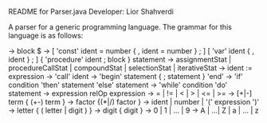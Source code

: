README for Parser.java
Developer: Lior Shahverdi

A parser for a generic programming language.
The grammar for this language is as follows:

<program> 			-> block $
<block> 			-> [ 'const' ident = number { , ident = number } ; ]
		   	  	   [ 'var' ident { , ident } ; ]
		   	           { 'procedure' ident ; block }
		   	           statement 
<statement>			-> assignmentStat | procedureCallStat | compoundStat | selectionStat | iterativeStat
<assignmentStat>		-> ident := expression
<procedureCallStat>		-> 'call' ident
<compoundStat>			-> 'begin' statement { ; statement } 'end'
<selectionStat>			-> 'if' condition 'then' statement 'else' statement
<iterativeStat>			-> 'while' condition 'do' statement
<condition> 			-> expression relOp expression
<relOp>				-> = | != | < | > | <= | >= 
<expression>			-> [+|-] term { (+\-) term }
<term>				-> factor {(*|/) factor } 
<factor>			-> ident | number | '(' expression ')'
<ident>				-> letter { ( letter | digit ) }
<number>			-> digit { digit }
<digit>				-> 0 | 1 | ... | 9
<letter>			-> A | ...| Z | a | ... | z
